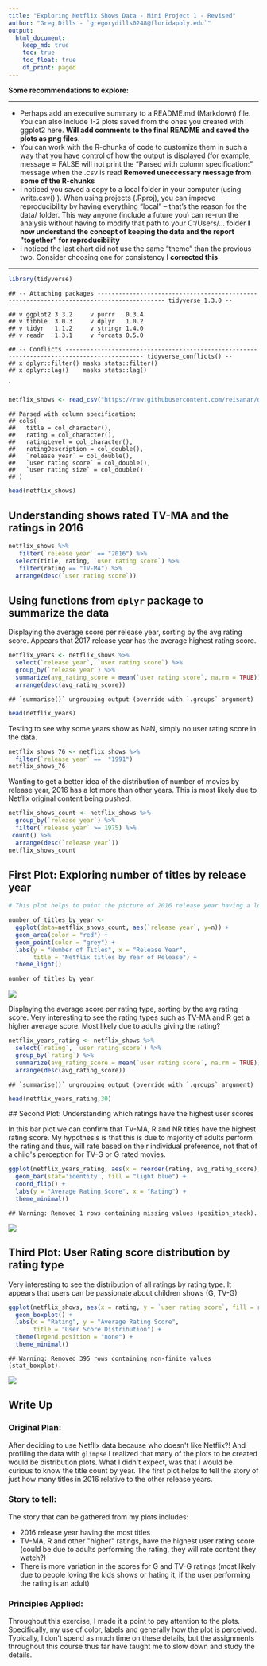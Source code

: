```yaml
---
title: "Exploring Netflix Shows Data - Mini Project 1 - Revised"
author: "Greg Dills - `gregorydills0248@floridapoly.edu`"
output:
  html_document:
    keep_md: true
    toc: true
    toc_float: true
    df_print: paged
---
```


**Some recommendations to explore:**

***
-	Perhaps add an executive summary to a README.md (Markdown) file. You can also include 1-2 plots saved from the ones you created with ggplot2 here. **Will add comments to the final README and saved the plots as png files.**
-	You can work with the R-chunks of code to customize them in such a way that you have control of how the output is displayed (for example, message = FALSE will not print the “Parsed with column specification:” message when the .csv is read **Removed uneccessary message from some of the R-chunks**
-	I noticed you saved a copy to a local folder in your computer (using write.csv() ). When using projects (.Rproj), you can improve reproducibility by having everything “local” – that’s the reason for the data/ folder. This way anyone (include a future you) can re-run the analysis without having to modify that path to your C:/Users/… folder **I now understand the concept of keeping the data and the report "together" for reproducibility**
-	I noticed the last chart did not use the same “theme” than the previous two. Consider choosing one for consistency **I corrected this**

***



```r
library(tidyverse)
```

```
## -- Attaching packages ----------------------------------------------------------------------------------------- tidyverse 1.3.0 --
```

```
## v ggplot2 3.3.2     v purrr   0.3.4
## v tibble  3.0.3     v dplyr   1.0.2
## v tidyr   1.1.2     v stringr 1.4.0
## v readr   1.3.1     v forcats 0.5.0
```

```
## -- Conflicts -------------------------------------------------------------------------------------------- tidyverse_conflicts() --
## x dplyr::filter() masks stats::filter()
## x dplyr::lag()    masks stats::lag()
```

`



```r
netflix_shows <- read_csv("https://raw.githubusercontent.com/reisanar/datasets/master/netflixShows.csv")
```

```
## Parsed with column specification:
## cols(
##   title = col_character(),
##   rating = col_character(),
##   ratingLevel = col_character(),
##   ratingDescription = col_double(),
##   `release year` = col_double(),
##   `user rating score` = col_double(),
##   `user rating size` = col_double()
## )
```

```r
head(netflix_shows)
```

<div data-pagedtable="false">
  <script data-pagedtable-source type="application/json">
{"columns":[{"label":["title"],"name":[1],"type":["chr"],"align":["left"]},{"label":["rating"],"name":[2],"type":["chr"],"align":["left"]},{"label":["ratingLevel"],"name":[3],"type":["chr"],"align":["left"]},{"label":["ratingDescription"],"name":[4],"type":["dbl"],"align":["right"]},{"label":["release year"],"name":[5],"type":["dbl"],"align":["right"]},{"label":["user rating score"],"name":[6],"type":["dbl"],"align":["right"]},{"label":["user rating size"],"name":[7],"type":["dbl"],"align":["right"]}],"data":[{"1":"White Chicks","2":"PG-13","3":"crude and sexual humor, language and some drug content","4":"80","5":"2004","6":"82","7":"80"},{"1":"Lucky Number Slevin","2":"R","3":"strong violence, sexual content and adult language","4":"100","5":"2006","6":"NA","7":"82"},{"1":"Grey's Anatomy","2":"TV-14","3":"Parents strongly cautioned. May be unsuitable for children ages 14 and under.","4":"90","5":"2016","6":"98","7":"80"},{"1":"Prison Break","2":"TV-14","3":"Parents strongly cautioned. May be unsuitable for children ages 14 and under.","4":"90","5":"2008","6":"98","7":"80"},{"1":"How I Met Your Mother","2":"TV-PG","3":"Parental guidance suggested. May not be suitable for all children.","4":"70","5":"2014","6":"94","7":"80"},{"1":"Supernatural","2":"TV-14","3":"Parents strongly cautioned. May be unsuitable for children ages 14 and under.","4":"90","5":"2016","6":"95","7":"80"}],"options":{"columns":{"min":{},"max":[10]},"rows":{"min":[10],"max":[10]},"pages":{}}}
  </script>
</div>

## Understanding shows rated TV-MA and the ratings in 2016


```r
netflix_shows %>% 
   filter(`release year` == "2016") %>% 
  select(title, rating, `user rating score`) %>% 
   filter(rating == "TV-MA") %>% 
  arrange(desc(`user rating score`))
```

<div data-pagedtable="false">
  <script data-pagedtable-source type="application/json">
{"columns":[{"label":["title"],"name":[1],"type":["chr"],"align":["left"]},{"label":["rating"],"name":[2],"type":["chr"],"align":["left"]},{"label":["user rating score"],"name":[3],"type":["dbl"],"align":["right"]}],"data":[{"1":"Orange Is the New Black","2":"TV-MA","3":"98"},{"1":"Orange Is the New Black","2":"TV-MA","3":"98"},{"1":"Orange Is the New Black","2":"TV-MA","3":"98"},{"1":"Orange Is the New Black","2":"TV-MA","3":"98"},{"1":"Shameless (U.S.)","2":"TV-MA","3":"97"},{"1":"Shameless (U.S.)","2":"TV-MA","3":"97"},{"1":"Shameless (U.S.)","2":"TV-MA","3":"97"},{"1":"Shameless (U.S.)","2":"TV-MA","3":"97"},{"1":"Shameless (U.S.)","2":"TV-MA","3":"97"},{"1":"Shameless (U.S.)","2":"TV-MA","3":"97"},{"1":"Marvel's Luke Cage","2":"TV-MA","3":"95"},{"1":"Better Call Saul","2":"TV-MA","3":"95"},{"1":"Better Call Saul","2":"TV-MA","3":"95"},{"1":"Narcos","2":"TV-MA","3":"94"},{"1":"Narcos","2":"TV-MA","3":"94"},{"1":"It's Always Sunny in Philadelphia","2":"TV-MA","3":"91"},{"1":"House of Cards","2":"TV-MA","3":"91"},{"1":"House of Cards","2":"TV-MA","3":"91"},{"1":"House of Cards","2":"TV-MA","3":"91"},{"1":"American Horror Story","2":"TV-MA","3":"90"},{"1":"The Magicians","2":"TV-MA","3":"89"},{"1":"Travelers","2":"TV-MA","3":"86"},{"1":"The Do-Over","2":"TV-MA","3":"84"},{"1":"The Crown","2":"TV-MA","3":"84"},{"1":"Black Mirror","2":"TV-MA","3":"80"},{"1":"Black Mirror","2":"TV-MA","3":"80"},{"1":"Black Mirror","2":"TV-MA","3":"80"},{"1":"American Crime Story: The People v. O.J. Simpson","2":"TV-MA","3":"79"},{"1":"Only for One Night","2":"TV-MA","3":"78"},{"1":"Only for One Night","2":"TV-MA","3":"78"},{"1":"The Fall","2":"TV-MA","3":"61"},{"1":"The Fall","2":"TV-MA","3":"61"},{"1":"Hap and Leonard","2":"TV-MA","3":"57"},{"1":"The Doctor Blake Mysteries","2":"TV-MA","3":"57"},{"1":"The Doctor Blake Mysteries","2":"TV-MA","3":"57"},{"1":"Bitten","2":"TV-MA","3":"56"},{"1":"3%","2":"TV-MA","3":"NA"},{"1":"Salvador Martinha - Tip of the Tongue","2":"TV-MA","3":"NA"},{"1":"O Amor no Div<ed><U+00A3>","2":"TV-MA","3":"NA"},{"1":"Pandora","2":"TV-MA","3":"NA"},{"1":"The OA","2":"TV-MA","3":"NA"},{"1":"Lovesick","2":"TV-MA","3":"NA"},{"1":"Flaked","2":"TV-MA","3":"NA"},{"1":"Easy","2":"TV-MA","3":"NA"},{"1":"BoJack Horseman","2":"TV-MA","3":"NA"},{"1":"Lovesick","2":"TV-MA","3":"NA"},{"1":"Easy","2":"TV-MA","3":"NA"},{"1":"A Weekend with the Family","2":"TV-MA","3":"NA"},{"1":"Crazyhead","2":"TV-MA","3":"NA"},{"1":"Hurricane Bianca","2":"TV-MA","3":"NA"},{"1":"Lazy Eye","2":"TV-MA","3":"NA"},{"1":"Boy Bye","2":"TV-MA","3":"NA"},{"1":"Better Off Single","2":"TV-MA","3":"NA"},{"1":"Bloodline","2":"TV-MA","3":"NA"},{"1":"100 Metros","2":"TV-MA","3":"NA"},{"1":"Ripper Street","2":"TV-MA","3":"NA"},{"1":"Bordertown","2":"TV-MA","3":"NA"}],"options":{"columns":{"min":{},"max":[10]},"rows":{"min":[10],"max":[10]},"pages":{}}}
  </script>
</div>



## Using functions from `dplyr` package to summarize the data 

Displaying the average score per release year, sorting by the avg rating score. Appears that 2017 release year has the average highest rating score.


```r
netflix_years <- netflix_shows %>% 
  select(`release year`, `user rating score`) %>%
  group_by(`release year`) %>%
  summarize(avg_rating_score = mean(`user rating score`, na.rm = TRUE)) %>% 
  arrange(desc(avg_rating_score))
```

```
## `summarise()` ungrouping output (override with `.groups` argument)
```

```r
head(netflix_years)
```

<div data-pagedtable="false">
  <script data-pagedtable-source type="application/json">
{"columns":[{"label":["release year"],"name":[1],"type":["dbl"],"align":["right"]},{"label":["avg_rating_score"],"name":[2],"type":["dbl"],"align":["right"]}],"data":[{"1":"2017","2":"90.42623"},{"1":"2002","2":"89.37500"},{"1":"2011","2":"89.33333"},{"1":"2005","2":"89.30000"},{"1":"2000","2":"88.91667"},{"1":"2008","2":"87.18750"}],"options":{"columns":{"min":{},"max":[10]},"rows":{"min":[10],"max":[10]},"pages":{}}}
  </script>
</div>
Testing to see why some years show as NaN, simply no user rating score in the data.


```r
netflix_shows_76 <- netflix_shows %>% 
  filter(`release year` ==  "1991")
netflix_shows_76
```

<div data-pagedtable="false">
  <script data-pagedtable-source type="application/json">
{"columns":[{"label":["title"],"name":[1],"type":["chr"],"align":["left"]},{"label":["rating"],"name":[2],"type":["chr"],"align":["left"]},{"label":["ratingLevel"],"name":[3],"type":["chr"],"align":["left"]},{"label":["ratingDescription"],"name":[4],"type":["dbl"],"align":["right"]},{"label":["release year"],"name":[5],"type":["dbl"],"align":["right"]},{"label":["user rating score"],"name":[6],"type":["dbl"],"align":["right"]},{"label":["user rating size"],"name":[7],"type":["dbl"],"align":["right"]}],"data":[{"1":"An American Tail: Fievel Goes West","2":"G","3":"General Audiences. Suitable for all ages.","4":"35","5":"1991","6":"NA","7":"82"},{"1":"An American Tail: Fievel Goes West","2":"G","3":"General Audiences. Suitable for all ages.","4":"35","5":"1991","6":"NA","7":"82"},{"1":"An American Tail: Fievel Goes West","2":"G","3":"General Audiences. Suitable for all ages.","4":"35","5":"1991","6":"NA","7":"82"},{"1":"An American Tail: Fievel Goes West","2":"G","3":"General Audiences. Suitable for all ages.","4":"35","5":"1991","6":"NA","7":"82"},{"1":"An American Tail: Fievel Goes West","2":"G","3":"General Audiences. Suitable for all ages.","4":"35","5":"1991","6":"NA","7":"82"}],"options":{"columns":{"min":{},"max":[10]},"rows":{"min":[10],"max":[10]},"pages":{}}}
  </script>
</div>

Wanting to get a better idea of the distribution of number of movies by release year, 2016 has a lot more than other years. This is most likely due to Netflix original content being pushed.


```r
netflix_shows_count <- netflix_shows %>% 
  group_by(`release year`) %>% 
  filter(`release year` >= 1975) %>% 
 count() %>% 
  arrange(desc(`release year`))
netflix_shows_count
```

<div data-pagedtable="false">
  <script data-pagedtable-source type="application/json">
{"columns":[{"label":["release year"],"name":[1],"type":["dbl"],"align":["right"]},{"label":["n"],"name":[2],"type":["int"],"align":["right"]}],"data":[{"1":"2017","2":"100"},{"1":"2016","2":"292"},{"1":"2015","2":"109"},{"1":"2014","2":"58"},{"1":"2013","2":"57"},{"1":"2012","2":"45"},{"1":"2011","2":"21"},{"1":"2010","2":"20"},{"1":"2009","2":"20"},{"1":"2008","2":"22"},{"1":"2007","2":"18"},{"1":"2006","2":"19"},{"1":"2005","2":"14"},{"1":"2004","2":"8"},{"1":"2003","2":"17"},{"1":"2002","2":"15"},{"1":"2001","2":"11"},{"1":"2000","2":"17"},{"1":"1999","2":"19"},{"1":"1998","2":"26"},{"1":"1997","2":"28"},{"1":"1996","2":"1"},{"1":"1995","2":"6"},{"1":"1994","2":"6"},{"1":"1993","2":"14"},{"1":"1992","2":"2"},{"1":"1991","2":"5"},{"1":"1990","2":"7"},{"1":"1989","2":"2"},{"1":"1987","2":"2"},{"1":"1986","2":"4"},{"1":"1982","2":"6"},{"1":"1978","2":"2"},{"1":"1976","2":"4"}],"options":{"columns":{"min":{},"max":[10]},"rows":{"min":[10],"max":[10]},"pages":{}}}
  </script>
</div>




## First Plot: Exploring number of titles by release year


```r
# This plot helps to paint the picture of 2016 release year having a lot more titles compared to other years. Definitely a case of Netflix pushing original content throughout the year. By excluding the few titles with release years prior to 1975, we are able to see the volume of titles by release year more clearly.

number_of_titles_by_year <-
  ggplot(data=netflix_shows_count, aes(`release year`, y=n)) +
  geom_area(color = "red") +
  geom_point(color = "grey") +
  labs(y = "Number of Titles", x = "Release Year",
       title = "Netflix titles by Year of Release") +
  theme_light()

number_of_titles_by_year
```

![](gdills_mini_project_1_revised_files/figure-html/unnamed-chunk-7-1.png)<!-- -->


Displaying the average score per rating type, sorting by the avg rating score. Very interesting to see the rating types such as TV-MA and R get a higher average score. Most likely due to adults giving the rating?


```r
netflix_years_rating <- netflix_shows %>% 
  select(`rating`, `user rating score`) %>%
  group_by(`rating`) %>%
  summarize(avg_rating_score = mean(`user rating score`, na.rm = TRUE)) %>% 
  arrange(desc(avg_rating_score))
```

```
## `summarise()` ungrouping output (override with `.groups` argument)
```

```r
head(netflix_years_rating,30)
```

<div data-pagedtable="false">
  <script data-pagedtable-source type="application/json">
{"columns":[{"label":["rating"],"name":[1],"type":["chr"],"align":["left"]},{"label":["avg_rating_score"],"name":[2],"type":["dbl"],"align":["right"]}],"data":[{"1":"TV-MA","2":"88.52083"},{"1":"R","2":"87.11111"},{"1":"NR","2":"87.00000"},{"1":"TV-14","2":"86.42553"},{"1":"PG","2":"86.20168"},{"1":"TV-PG","2":"85.85714"},{"1":"G","2":"77.24561"},{"1":"TV-Y","2":"75.60000"},{"1":"TV-Y7-FV","2":"75.31250"},{"1":"TV-G","2":"74.50000"},{"1":"PG-13","2":"74.00000"},{"1":"TV-Y7","2":"73.92857"},{"1":"UR","2":"NaN"}],"options":{"columns":{"min":{},"max":[10]},"rows":{"min":[10],"max":[10]},"pages":{}}}
  </script>
</div>
## Second Plot: Understanding which ratings have the highest user scores

In this bar plot we can confirm that TV-MA, R and NR titles have the highest rating score. My hypothesis is that this is due to majority of adults perform the rating and thus, will rate based on their individual preference, not that of a child's perception for TV-G or G rated movies.



```r
ggplot(netflix_years_rating, aes(x = reorder(rating, avg_rating_score), y = avg_rating_score)) +
  geom_bar(stat='identity', fill = "light blue") +
  coord_flip() +
  labs(y = "Average Rating Score", x = "Rating") +
  theme_minimal()
```

```
## Warning: Removed 1 rows containing missing values (position_stack).
```

![](gdills_mini_project_1_revised_files/figure-html/unnamed-chunk-9-1.png)<!-- -->

## Third Plot: User Rating score distribution by rating type
Very interesting to see the distribution of all ratings by rating type. It appears that users can be passionate about children shows (G, TV-G)

```r
ggplot(netflix_shows, aes(x = rating, y = `user rating score`, fill = rating)) +
  geom_boxplot() +
  labs(x = "Rating", y = "Average Rating Score",
       title = "User Score Distribution") +
  theme(legend.position = "none") + 
  theme_minimal()
```

```
## Warning: Removed 395 rows containing non-finite values (stat_boxplot).
```

![](gdills_mini_project_1_revised_files/figure-html/unnamed-chunk-10-1.png)<!-- -->


## Write Up

### Original Plan:

After deciding to use Netflix data because who doesn't like Netflix?! And profiling the data with `glimpse` I realized that many of the plots to be created would be distribution plots. What I didn't expect, was that I would be curious to know the title count by year. The first plot helps to tell the story of just how many titles in 2016 relative to the other release years.


### Story to tell:

The story that can be gathered from my plots includes:

 - 2016 release year having the most titles
 - TV-MA, R and other "higher" ratings, have the highest user rating score (could be due to adults performing the rating, they will rate content they watch?)
 - There is more variation in the scores for G and TV-G ratings (most likely due to people loving the kids shows or hating it, if the user performing the rating is an adult)


### Principles Applied:

Throughout this exercise, I made it a point to pay attention to the plots. Specifically, my use of color, labels and generally how the plot is perceived. Typically, I don't spend as much time on these details, but the assignments throughout this course thus far have taught me to slow down and study the details.
























